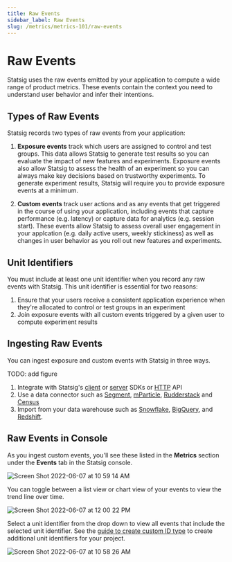 ```yaml
---
title: Raw Events
sidebar_label: Raw Events
slug: /metrics/metrics-101/raw-events
---
```


# Raw Events

Statsig uses the raw events emitted by your application to compute a wide range of product metrics. These events contain the context you need to understand user behavior and infer their intentions. 

## Types of Raw Events
Statsig records two types of raw events from your application:

1. **Exposure events** track which users are assigned to control and test groups. This data allows Statsig to generate test results so you can evaluate the impact of new features and experiments. Exposure events also allow Statsig to assess the health of an experiment so you can always make key decisions based on trustworthy experiments. To generate experiment results, Statsig will require you to provide exposure events at a minimum. 

2. **Custom events** track user actions and as any events that get triggered in the course of using your application, including events that capture performance (e.g. latency) or capture data for analytics (e.g. session start). These events allow Statsig to assess overall user engagement in your applcation (e.g. daily active users, weekly stickiness) as well as changes in user behavior as you roll out new features and experiments.

## Unit Identifiers
You must include at least one unit identifier when you record any raw events with Statsig. This unit identifier is essential for two reasons:
1. Ensure that your users receive a consistent application experience when they're allocated to control or test groups in an experiment 
2. Join exposure events with all custom events triggered by a given user to compute experiment results

## Ingesting Raw Events
You can ingest exposure and custom events with Statsig in three ways.

TODO: add figure
1. Integrate with Statsig's [client](https://docs.statsig.com/client/introduction) or [server](https://docs.statsig.com/server/introduction) SDKs or [HTTP](https://docs.statsig.com/http-api) API
2. Use a data connector such as [Segment](https://docs.statsig.com/integrations/data-connectors/segment#configuring-incoming-events), [mParticle](https://docs.statsig.com/integrations/data-connectors/mparticle#configuring-incoming-events), [Rudderstack](https://docs.statsig.com/integrations/data-connectors/rudderstack#configuring-incoming-events) and [Census](https://docs.statsig.com/integrations/data-connectors/census#configuring-incoming-events)
3. Import from your data warehouse such as [Snowflake](https://docs.statsig.com/integrations/data-imports/snowflake#direct-ingestion-from-snowflake), [BigQuery](https://docs.statsig.com/integrations/data-imports/bigquery), and [Redshift](https://docs.statsig.com/integrations/data-imports/redshift#direct-ingestion).

## Raw Events in Console
As you ingest custom events, you'll see these listed in the **Metrics** section under the **Events** tab in the Statsig console. 

![Screen Shot 2022-06-07 at 10 59 14 AM](https://user-images.githubusercontent.com/101903926/172451019-fc450842-a546-4ea0-94a9-d54df8279ed2.png)

You can toggle between a list view or chart view of your events to view the trend line over time.  

![Screen Shot 2022-06-07 at 12 00 22 PM](https://user-images.githubusercontent.com/101903926/172461387-a3d42641-2c2c-4128-aabc-fc2b5dba2ed9.png)

Select a unit identifier from the drop down to view all events that include the selected unit identifier. See the [guide to create custom ID type](https://docs.statsig.com/guides/experiment-on-custom-id-types#step-1---add-companyid-as-a-new-id-type-in-your-project-settings) to create additional unit identifiers for your project. 

![Screen Shot 2022-06-07 at 10 58 26 AM](https://user-images.githubusercontent.com/101903926/172450890-4a4c95eb-a362-49a6-90ad-68f3460a933f.png)


